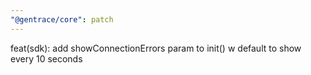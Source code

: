 ```yaml
---
"@gentrace/core": patch
---
```


feat(sdk): add showConnectionErrors param to init() w default to show every 10 seconds
